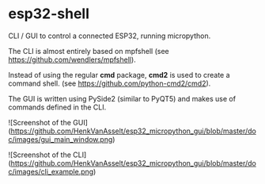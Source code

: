esp32-shell
===========

CLI / GUI to control a connected ESP32, running micropython.

The CLI is almost entirely based on mpfshell (see https://github.com/wendlers/mpfshell).

Instead of using the regular **cmd** package, **cmd2** is used to create a command shell.
(see https://github.com/python-cmd2/cmd2).

The GUI is written using PySide2 (similar to PyQT5) and makes use of commands defined in the CLI.

![Screenshot of the GUI] (https://github.com/HenkVanAsselt/esp32_micropython_gui/blob/master/doc/images/gui_main_window.png)

![Screenshot of the CLI] (https://github.com/HenkVanAsselt/esp32_micropython_gui/blob/master/doc/images/cli_example.png)


